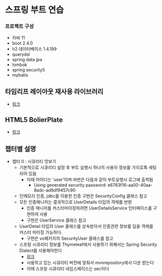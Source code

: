 # 스프링 부트 연습

### 프로젝트 구성
* 자바 11
* boot 2.4.0
* h2 데이터베이스 1.4.199
* querydsl
* spring data jpa
* lombok
* spring security5
* mybatis

## 타임리프 레이아웃 재사용 라이브러리
* [링크](https://ultraq.github.io/thymeleaf-layout-dialect/)

## HTML5 BolierPlate
* [링크](https://html5boilerplate.com)

## 챕터별 설명
 - 챕터 0 : 시큐리티 맛보기
    - 기본적으로 시큐리티 설정 후 부트 실행시 하나의 사용자 정보를 가지로록 세팅되어 있음
       - 이때 아이디는 'user'이며 비번은 다음과 같이 부트실행시 로그에 출력됨
         - Using generated security password: e6763f16-aa00-40aa-8adc-ad6df9457c90
    - 인메모리 인증, jdbc를 이용한 인증 구현은 SecurityConfig 클래스 참고
    - 모든 인증매니저는 결과적으로 UserDetails 타입의 객체를 반환
       - 인증 매니저를 커스터마이징하려면 UserDetailsService 인터페이스를 구현하여 사용
       - 구현은 UserService 클래스 참고
    - UserDetail 타입의 User 클래스를 상속받아서 인증관련 정보를 담을 객체를 커스터 마이징 가능하다.
       - 구현은 vo패키지의 SecurityUser 클래스를 참고
    - 스프링 시큐리티 정보를 Thymeleaf에서 사용하기 위해서는 Spring Security Dialect를 사용해야한다
       - [링크](https://github.com/thymeleaf/thymeleaf-extras-springsecurity)
       - 사용하고 있는 시큐리티 버전에 맞춰서 mvnrepository에서 다운 받는다
       - 이때 스프링 시큐리티 네임스페이스는 sec이다